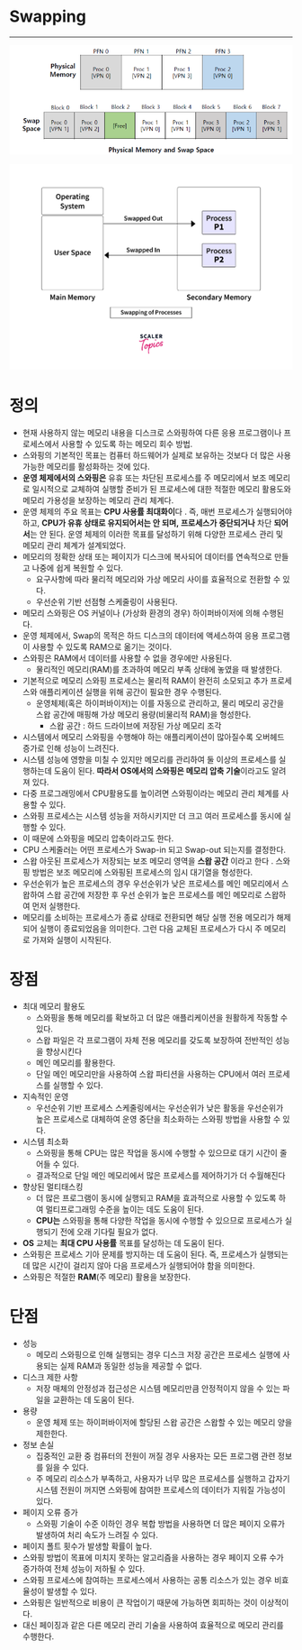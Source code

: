 # Swapping

---

![Untitled](Swapping/Untitled.png)

![Untitled](Swapping/Untitled1.png)

# 정의

- 현재 사용하지 않는 메모리 내용을 디스크로 스와핑하여 다른 응용 프로그램이나 프로세스에서 사용할 수 있도록 하는 메모리 회수 방법.
- 스와핑의 기본적인 목표는 컴퓨터 하드웨어가 실제로 보유하는 것보다 더 많은 사용 가능한 메모리를 활성화하는 것에 있다.
- **운영 체제에서의 스와핑은** 유휴 또는 차단된 프로세스를 주 메모리에서 보조 메모리로 일시적으로 교체하여 실행할 준비가 된 프로세스에 대한 적절한 메모리 활용도와 메모리 가용성을 보장하는 메모리 관리 체계다.
- 운영 체제의 주요 목표는 **CPU 사용률 최대화이**다 . 즉, 매번 프로세스가 실행되어야 하고, **CPU가 유휴 상태로 유지되어서는 안 되며, 프로세스가 중단되거나** 차단 **되어서**는 안 된다. 운영 체제의 이러한 목표를 달성하기 위해 다양한 프로세스 관리 및 메모리 관리 체계가 설계되었다.
- 메모리의 정확한 상태 또는 페이지가 디스크에 복사되어 데이터를 연속적으로 만들고 나중에 쉽게 복원할 수 있다.
    - 요구사항에 따라 물리적 메모리와 가상 메모리 사이를  효율적으로 전환할 수 있다.
    - 우선순위 기반 선점형 스케줄링이 사용된다.
- 메모리 스와핑은 OS 커널이나 (가상화 환경의 경우) 하이퍼바이저에 의해 수행된다.
- 운영 체제에서, Swap의 목적은 하드 디스크의 데이터에 액세스하여 응용 프로그램이 사용할 수 있도록 RAM으로 옮기는 것이다.
- 스와핑은 RAM에서 데이터를 사용할 수 없을 경우에만 사용된다.
    - 물리적인 메모리(RAM)를 초과하여 메모리 부족 상태에 놓였을 때 발생한다.
- 기본적으로 메모리 스와핑 프로세스는 물리적 RAM이 완전히 소모되고 추가 프로세스와 애플리케이션 실행을 위해 공간이 필요한 경우 수행된다.
    - 운영체제(혹은 하이퍼바이저)는 이를 자동으로 관리하고, 물리 메모리 공간을 스왑 공간에 매핑해 가상 메모리 용량(비물리적 RAM)을 형성한다.
        - 스왑 공간 : 하드 드라이브에 저장된 가상 메모리 조각
- 시스템에서 메모리 스와핑을 수행해야 하는 애플리케이션이 많아질수록 오버헤드 증가로 인해 성능이 느려진다.
- 시스템 성능에 영향을 미칠 수 있지만 메모리를 관리하여 둘 이상의 프로세스를 실행하는데 도움이 된다. **따라서 OS에서의 스와핑은 메모리 압축 기술**이라고도 알려져 있다.
- 다중 프로그래밍에서 CPU활용도를 높이려면 스와핑이라는 메모리 관리 체계를 사용할 수 있다.
- 스와핑 프로세스는 시스템 성능을 저하시키지만 더 크고 여러 프로세스를 동시에 실행할 수 있다.
- 이 때문에 스와핑을 메모리 압축이라고도 한다.
- CPU 스케줄러는 어떤 프로세스가 Swap-in 되고 Swap-out 되는지를 결정한다.
- 스왑 아웃된 프로세스가 저장되는 보조 메모리 영역을 **스왑 공간** 이라고 한다 . 스와핑 방법은 보조 메모리에 스와핑된 프로세스의 임시 대기열을 형성한다.
- 우선순위가 높은 프로세스의 경우 우선순위가 낮은 프로세스를 메인 메모리에서 스왑하여 스왑 공간에 저장한 후 우선 순위가 높은 프로세스를 메인 메모리로 스왑하여 먼저 실행한다.
- 메모리를 소비하는 프로세스가 종료 상태로 전환되면 해당 실행 전용 메모리가 해제되어 실행이 종료되었음을 의미한다. 그런 다음 교체된 프로세스가 다시 주 메모리로 가져와 실행이 시작된다.

# 장점

- 최대 메모리 활용도
    - 스와핑을 통해 메모리를 확보하고 더 많은 애플리케이션을 원활하게 작동할 수 있다.
    - 스왑 파일은 각 프로그램이 자체 전용 메모리를 갖도록 보장하여 전반적인 성능을 향상시킨다
    - 메인 메모리를 활용한다.
    - 단일 메인 메모리만을 사용하여 스왑 파티션을 사용하는 CPU에서 여러 프로세스를 실행할 수 있다.
- 지속적인 운영
    - 우선순위 기반 프로세스 스케줄링에서는 우선순위가 낮은 활동을 우선순위가 높은 프로세스로 대체하여 운영 중단을 최소화하는 스와핑 방법을 사용할 수 있다.
- 시스템 최소화
    - 스와핑을 통해 CPU는 많은 작업을 동시에 수행할 수 있으므로 대기 시간이 줄어들 수 있다.
    - 결과적으로 단일 메인 메모리에서 많은 프로세스를 제어하기가 더 수월해진다
- 향상된 멀티태스킹
    - 더 많은 프로그램이 동시에 실행되고 RAM을 효과적으로 사용할 수 있도록 하여 멀티프로그래밍 수준을 높이는 데도 도움이 된다.
    - **CPU는** 스와핑을 통해 다양한 작업을 동시에 수행할 수 있으므로 프로세스가 실행되기 전에 오래 기다릴 필요가 없다.
- **OS** 교체는 **최대 CPU 사용률** 목표를 달성하는 데 도움이 된다.
- 스와핑은 프로세스 기아 문제를 방지하는 데 도움이 된다. 즉, 프로세스가 실행되는 데 많은 시간이 걸리지 않아 다음 프로세스가 실행되어야 함을 의미한다.
- 스와핑은 적절한 **RAM**(주 메모리) 활용을 보장한다.

# 단점

- 성능
    - 메모리 스와핑으로 인해 실행되는 경우 디스크 저장 공간은 프로세스 실행에 사용되는 실제 RAM과 동일한 성능을 제공할 수 없다.
- 디스크 제한 사항
    - 저장 매체의 안정성과 접근성은 시스템 메모리만큼 안정적이지 않을 수 있는 파일을 교환하는 데 도움이 된다.
- 용량
    - 운영 체제 또는 하이퍼바이저에 할당된 스왑 공간은 스왑할 수 있는 메모리 양을 제한한다.
- 정보 손실
    - 집중적인 교환 중 컴퓨터의 전원이 꺼질 경우 사용자는 모든 프로그램 관련 정보를 잃을 수 있다.
    - 주 메모리 리소스가 부족하고, 사용자가 너무 많은 프로세스를 실행하고 갑자기 시스템 전원이 꺼지면 스와핑에 참여한 프로세스의 데이터가 지워질 가능성이 있다.
- 페이지 오류 증가
    - 스와핑 기술이 수준 이하인 경우 복합 방법을 사용하면 더 많은 페이지 오류가 발생하여 처리 속도가 느려질 수 있다.
- 페이지 폴트 횟수가 발생할 확률이 높다.
- 스와핑 방법이 목표에 미치지 못하는 알고리즘을 사용하는 경우 페이지 오류 수가 증가하여 전체 성능이 저하될 수 있다.
- 스와핑 프로세스에 참여하는 프로세스에서 사용하는 공통 리소스가 있는 경우 비효율성이 발생할 수 있다.
- 스와핑은 일반적으로 비용이 큰 작업이기 때문에 가능하면 회피하는 것이 이상적이다.
- 대신 페이징과 같은 다른 메모리 관리 기술을 사용하여 효율적으로 메모리 관리를 수행한다.